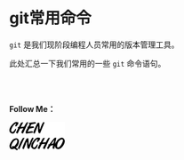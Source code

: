 # git常用命令

`git` 是我们现阶段编程人员常用的版本管理工具。

此处汇总一下我们常用的一些 `git` 命令语句。 


<br>
<br>

**Follow Me：**

[![chenqinchao](img/chenqinchao.png "Chenqinchao")](http://www.biuxbiu.design/?_blank)